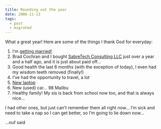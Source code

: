 ```yaml
---
title: Rounding out the year
date: 2006-11-13
tags:
  - post
  - migrated
---
```


What a great year! Here are some of the things I thank God for everyday:

1. I’m [getting married!](http://jonmagic.com/2006/8/4/i-m-engaged)
2. Brad Cochran and I bought [SabreTech Consulting LLC](http://www.sabretechllc.com) just over a year and a half ago, and it is just about paid off…
3. Good health the last 6 months (with the exception of today), I even had my wisdom teeth removed (finally!)
4. I’ve had the opportunity to travel, a lot
5. [New laptop](http://jonmagic.com/2006/5/16/i-bought-one)
6. New (used) car… 98 Malibu
7. Healthy family! My sis is back from school now too, and that is always nice…

I had other ones, but just can’t remember them all right now… I’m sick and need to take a nap so I can get better, so I’m going to lie down now…

…nuf said
